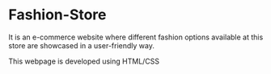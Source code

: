 # Fashion-Store

It is an e-commerce website where different fashion options available at this store are showcased in a user-friendly way.

This webpage is developed using HTML/CSS
